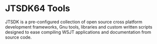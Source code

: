 # JTSDK64 Tools

JTSDK is a pre-configured collection of open source cross platform development frameworks, Gnu tools, libraries and custom written scripts designed to ease compiling WSJT applications and documentation from source code.
